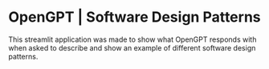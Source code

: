 # OpenGPT | Software Design Patterns

This streamlit application was made to show what OpenGPT responds with
when asked to describe and show an example of different software design patterns.


